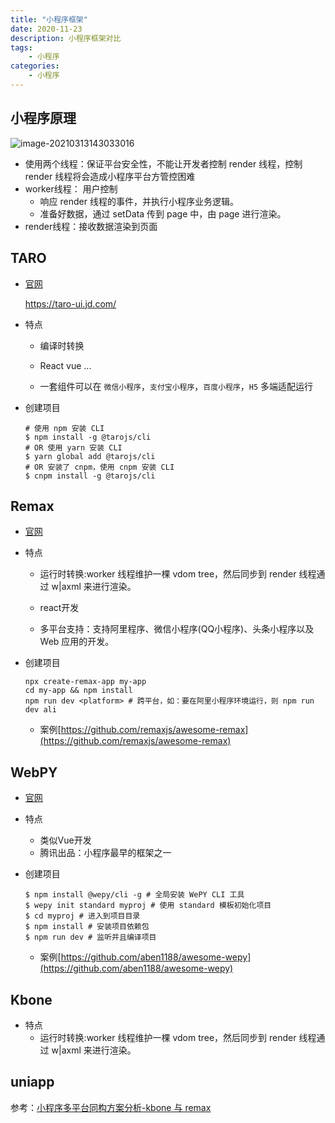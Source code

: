 ```yaml
---
title: "小程序框架"
date: 2020-11-23
description: 小程序框架对比
tags:
    - 小程序
categories:
    - 小程序
---
```


## 小程序原理

![image-20210313143033016](/images/blog/image-20210313143033016.png)



* 使用两个线程：保证平台安全性，不能让开发者控制 render 线程，控制 render 线程将会造成小程序平台方管控困难
* worker线程： 用户控制
  * 响应 render 线程的事件，并执行小程序业务逻辑。
  * 准备好数据，通过 setData 传到 page 中，由 page 进行渲染。
* render线程：接收数据渲染到页面

## TARO

* [官网](https://taro-docs.jd.com/taro/docs/GETTING-STARTED)

  https://taro-ui.jd.com/

* 特点

  * 编译时转换

  * React  vue ...

  * 一套组件可以在 `微信小程序`，`支付宝小程序`，`百度小程序`，`H5` 多端适配运行 

* 创建项目

  ```shell
  # 使用 npm 安装 CLI
  $ npm install -g @tarojs/cli
  # OR 使用 yarn 安装 CLI
  $ yarn global add @tarojs/cli
  # OR 安装了 cnpm，使用 cnpm 安装 CLI
  $ cnpm install -g @tarojs/cli
  ```

  

## Remax

* [官网](https://remaxjs.org/)

* 特点
  
  * 运行时转换:worker 线程维护一棵 vdom tree，然后同步到 render 线程通过 w|axml 来进行渲染。

  * react开发
  * 多平台支持：支持阿里程序、微信小程序(QQ小程序)、头条小程序以及 Web 应用的开发。
  
* 创建项目

  ```shell
  npx create-remax-app my-app
  cd my-app && npm install
  npm run dev <platform> # 跨平台，如：要在阿里小程序环境运行，则 npm run dev ali
  ```

  

  * 案例[https://github.com/remaxjs/awesome-remax](https://github.com/remaxjs/awesome-remax)

  

## WebPY

* [官网](https://wepyjs.gitee.io/)

* 特点
  * 类似Vue开发
  * 腾讯出品：小程序最早的框架之一

* 创建项目

  ```
  $ npm install @wepy/cli -g # 全局安装 WePY CLI 工具
  $ wepy init standard myproj # 使用 standard 模板初始化项目
  $ cd myproj # 进入到项目目录
  $ npm install # 安装项目依赖包
  $ npm run dev # 监听并且编译项目
  ```

  

  * 案例[https://github.com/aben1188/awesome-wepy](https://github.com/aben1188/awesome-wepy)





## Kbone

* 特点
  * 运行时转换:worker 线程维护一棵 vdom tree，然后同步到 render 线程通过 w|axml 来进行渲染。

## uniapp



参考：[小程序多平台同构方案分析-kbone 与 remax](https://developers.weixin.qq.com/community/develop/article/doc/000200eb844228d72f79291a651c13)

  

  

  

  

  

  

  